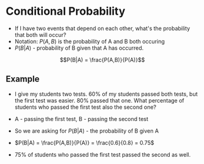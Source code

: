 # Conditional Probability

- If I have two events that depend on each other, what's the probability that both will occur?
- Notation: $P(A, B)$ is the probability of A and B both occuring
- $P(B|A)$ - probability of B given that A has occurred.

$$P(B|A) = \frac{P(A,B)}{P(A)}$$

## Example

- I give my students two tests. 60% of my students passed both tests, but the first test was easier. 80% passed that one. What percentage of students who passed the first test also the second one?

- A - passing the first test, B - passing the second test
- So we are asking for $P(B|A)$ - the probability of B given A
- $P(B|A) = \frac{P(A,B)}{P(A)} = \frac{0.6}{0.8} = 0.75$
- 75% of students who passed the first test passed the second as well.
